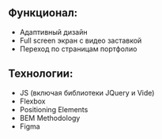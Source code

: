 ## Функционал:

* Адаптивный дизайн
* Full screen экран с видео заставкой
* Переход по страницам портфолио

## Технологии:

* JS (включая библиотеки JQuery и Vide)
* Flexbox
* Positioning Elements
* BEM Methodology
* Figma
